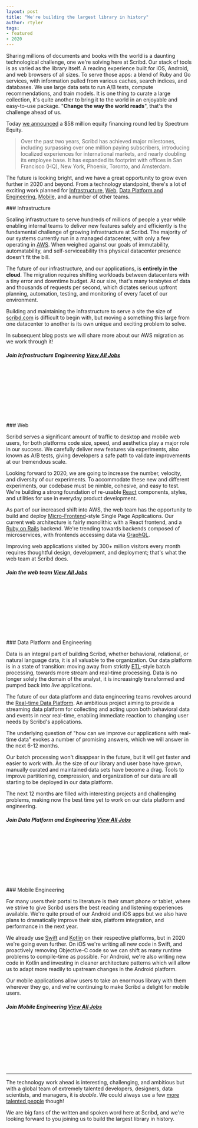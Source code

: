 ```yaml
---
layout: post
title: "We're building the largest library in history"
author: rtyler
tags:
- featured
- 2020
---
```


Sharing millions of documents and books with the world is a daunting
technological challenge, one we're solving here at Scribd.  Our stack of tools
is as varied as the library itself. A reading experience built for iOS,
Android, and web browsers of all sizes. To serve those apps: a blend of Ruby
and Go services, with information pulled from various caches, search indices,
and databases. We use large data sets to run A/B tests, compute
recommendations, and train models. It is one thing to curate a large
collection, it's quite another to bring it to the world in an enjoyable and
easy-to-use package. "**Change the way the world reads**", that's the challenge
ahead of us.


Today [we
announced](https://blog.scribd.com/home/scribd-announces-58-million-strategic-investment-led-by-spectrum-equity)
a $58 million equity financing round led by Spectrum Equity.

> Over the past two years, Scribd has achieved major milestones, including
> surpassing over one million paying subscribers, introducing localized
> experiences for international markets, and nearly doubling its employee base.
> It has expanded its footprint with offices in San Francisco (HQ), New York,
> Phoenix, Toronto, and Amsterdam.

The future is looking bright, and we have a great opportunity to grow even
further in 2020 and beyond. From a technology standpoint, there's a lot of
exciting work planned for [Infrastructure](#infra), [Web](#web), [Data Platform
and Engineering](#cplat), [Mobile](#mobile), and a number of other teams.



<a name="infra"/>
### Infrastructure

Scaling infrastructure to serve hundreds of millions of people a year while
enabling internal teams to deliver new features safely and efficiently is the
fundamental challenge of growing infrastructure at Scribd. The majority of our
systems currently run in a managed datacenter, with only a few operating in
[AWS](https://aws.amazon.com). When weighed against our goals of
immutability, automatability, and self-serviceability this physical datacenter
presence doesn't fit the bill.

The future of our infrastructure, and our applications, is **entirely in the
cloud**. The migration requires shifting workloads between datacenters with a
tiny error and downtime budget. At our size, that's many terabytes of data and
thousands of requests per second, which dictates serious upfront planning,
automation, testing, and monitoring of every facet of our environment.

Building and maintaining the infrastructure to serve a site the size of
[scribd.com](https://scribd.com) is difficult to begin with, but moving a
something this large from one datacenter to another is its own unique and
exciting problem to solve.

In subsequent blog posts we will share more about our AWS migration as we work
through it!


<h5 class="mb-3">Join Infrastructure Engineering
    <a href="{% link careers.html %}#open-positions" class="float-right monospace fs-md fw-normal no-underline">
        View All <span class="visually-hidden">Jobs</span>
        <svg class="svg-icon"><use xlink:href="{{ '/assets/images/icons/icon-sprite.svg#arrow-right' | relative_url }}"></use></svg>
    </a>
</h5>
<ul class="card-grid card-grid-sm" id="coreinfjobs"></ul>

<a name="web"/>
### Web

Scribd serves a significant amount of traffic to desktop and mobile web
users, for both platforms code size, speed, and aesthetics play a major role in our
success. We carefully deliver new features via experiments, also known as A/B
tests, giving developers a safe path to validate improvements at our tremendous
scale.

Looking forward to 2020, we are going to increase the number, velocity, and
diversity of our experiments. To accommodate these new and different
experiments, our codebase must be nimble, cohesive, and easy to test. We're
building a strong foundation of re-usable [React](https://reactjs.org/) 
components, styles, and utilities for use in everyday product development.

As part of our increased shift into AWS, the web team has the opportunity to
build and deploy [Micro-Frontend](https://micro-frontends.org/)-style Single
Page Applications. Our current web architecture is fairly monolithic with a
React frontend, and a [Ruby on Rails](https://rubyonrails.org/) backend. We're
trending towards backends composed of microservices, with frontends accessing data via
[GraphQL](https://graphql.org/).

Improving web applications visited by 300+ million visitors every month
requires thoughtful design, development, and deployment; that's what the web
team at Scribd does.


<h5 class="mb-3">Join the web team
    <a href="{% link careers.html %}#open-positions" class="float-right monospace fs-md fw-normal no-underline">
        View All <span class="visually-hidden">Jobs</span>
        <svg class="svg-icon"><use xlink:href="{{ '/assets/images/icons/icon-sprite.svg#arrow-right' | relative_url }}"></use></svg>
    </a>
</h5>
<ul class="card-grid card-grid-sm" id="webjobs"></ul>

<a name="cplat"/>
### Data Platform and Engineering

Data is an integral part of building Scribd, whether behavioral, relational, or
natural language data, it is all valuable to the organization. Our data
platform is in a state of transition: moving away from strictly
[ETL](https://en.wikipedia.org/wiki/Extract%2C_transform%2C_load)-style batch
processing, towards more stream and real-time processing. Data is no longer
solely the domain of the analyst, it is increasingly transformed and pumped
back into _live_ applications.


The future of our data platform and data engineering teams revolves around the
[Real-time Data Platform](/blog/2019/real-time-data-platform.html). An
ambitious project aiming to provide a streaming data platform for collecting
and acting upon both behavioral data and events in near real-time, enabling
immediate reaction to changing user needs by Scribd's applications.

The underlying question of "how can we improve our applications with real-time
data" evokes a number of promising answers, which we will answer in the next
6-12 months.

Our batch processing won't disappear in the future, but it will get faster and
easier to work with. As the size of our library and user base have grown,
manually curated and maintained data sets have become a drag. Tools to
improve partitioning, compression, and organization of our data are all
starting to be deployed in our data platform.

The next 12 months are filled with interesting projects and challenging
problems, making now the best time yet to work on our data platform and
engineering.

<h5 class="mb-3">Join Data Platform and Engineering
    <a href="{% link careers.html %}#open-positions" class="float-right monospace fs-md fw-normal no-underline">
        View All <span class="visually-hidden">Jobs</span>
        <svg class="svg-icon"><use xlink:href="{{ '/assets/images/icons/icon-sprite.svg#arrow-right' | relative_url }}"></use></svg>
    </a>
</h5>
<ul class="card-grid card-grid-sm" id="cplatjobs"></ul>
<ul class="card-grid card-grid-sm" id="datasciencejobs"></ul>

<a name="mobile"/>
### Mobile Engineering

For many users their portal to literature is their smart phone or tablet, where
we strive to give Scribd users the best reading and listening experiences
available. We're quite proud of our Android and iOS apps but we also have plans
to dramatically improve their size, platform integration, and performance in
the next year.

We already use [Swift](https://swift.org/) and
[Kotlin](https://kotlinlang.org/) on their respective platforms, but in 2020
we're going even further. On iOS we're writing all new code in Swift, and
proactively removing Objective-C code so we can shift as many runtime problems to
compile-time as possible. For Android, we're also writing new code in
Kotlin and investing in cleaner architecture patterns which will allow us to
adapt more readily to upstream changes in the Android platform.

Our mobile applications allow users to take an enormous library with them
wherever they go, and we're continuing to make Scribd a delight for mobile
users.

<h5 class="mb-3">Join Mobile Engineering
    <a href="{% link careers.html %}#open-positions" class="float-right monospace fs-md fw-normal no-underline">
        View All <span class="visually-hidden">Jobs</span>
        <svg class="svg-icon"><use xlink:href="{{ '/assets/images/icons/icon-sprite.svg#arrow-right' | relative_url }}"></use></svg>
    </a>
</h5>
<ul class="card-grid card-grid-sm" id="androidjobs"></ul>
<ul class="card-grid card-grid-sm" id="iosjobs"></ul>

---


The technology work ahead is interesting, challenging, and ambitious but with a global
team of extremely talented developers, designers, data scientists, and
managers, it is _doable_. We could always use a few [more talented
people](/careers/) though!

We are big fans of the written and spoken word here at Scribd, and we're
looking forward to you joining us to build the largest library in history.



<script type="text/javascript">
<!--
    window.onload = () =>{
        renderJobs(document.getElementById('webjobs'), 'Web Development', 2);
        renderJobs(document.getElementById('cplatjobs'), 'Core Platform', 2);
        renderJobs(document.getElementById('coreinfjobs'), 'Core Infrastructure', 2);
        renderJobs(document.getElementById('datasciencejobs'), 'Data Science - San Francisco', 2);
        renderJobs(document.getElementById('androidjobs'), 'Android', 2);
        renderJobs(document.getElementById('iosjobs'), 'iOS', 2);
    };
-->
</script>
